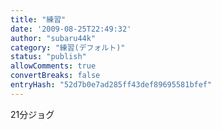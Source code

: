 ```yaml
---
title: "練習"
date: '2009-08-25T22:49:32'
author: "subaru44k"
category: "練習(デフォルト)"
status: "publish"
allowComments: true
convertBreaks: false
entryHash: "52d7b0e7ad285ff43def89695581bfef"
---
```

21分ジョグ
